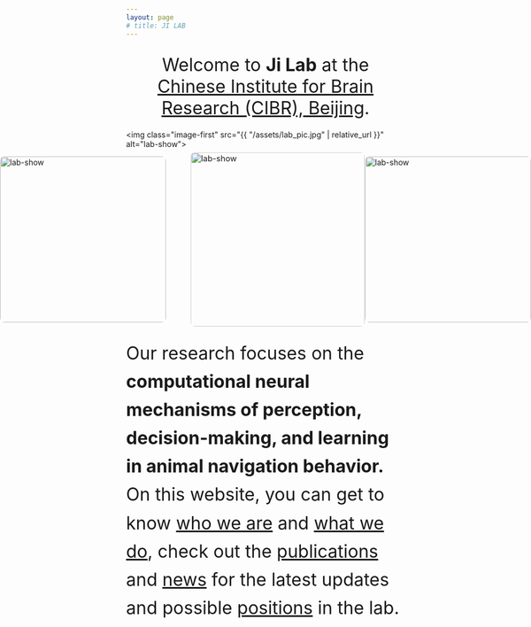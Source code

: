 ```yaml
---
layout: page
# title: JI LAB
---
```


<style>
  /* 减少页面两侧空白 */
  .wrapper {
    max-width: 1100px;
    padding-left: 20px;
    padding-right: 20px;
  }

  /* 第一张大图的样式 */
  .image-first {
    width: 800px;
    margin: 0 auto 30px;
    display: block;
    border-radius: 8px;
  }

  /* --- 新增：用于排列一行图片的 Flexbox 容器 --- */
  .image-row {
    display: flex;
    justify-content: center;
    align-items: center;
    gap: 30px;
    margin-bottom: 30px;
  }

  /* --- 新增：行内图片的样式 --- */
  .image-in-row {
    width: 300px;
    height: auto;
    border-radius: 8px;
    transition: all 0.3s ease-in-out; 
  }

  /* --- 新增：让中间的图片向上突出显示 --- */
  .image-row .image-in-row:nth-child(2) {
    transform: translateX(22px) scale(1.05); /* 向上移动20px并放大5% */
    /* box-shadow: 0 10px 20px rgba(0, 0, 0, 0.2); 添加阴影增加立体感 */
    /* z-index: 1; 确保它叠在其他图片之上 */
  }

  /* --- 新增：鼠标悬停在整行上时，让未悬停的图片变暗、缩小 --- */
  /* .image-row:hover .image-in-row:not(:hover) {
    opacity: 0.8;
    transform: scale(0.98);
  } */

  /* 第一段文字样式 */
  .text-first {
    font-size: 28px;
    text-align: center;
    margin-bottom: 20px;
  }

  /* 第二段文字样式 */
  .text-second {
    font-size: 18px;
    line-height: 1.6;
  }




</style>

<p class="text-first">
  <font size="6">Welcome to <strong>Ji Lab</strong> at the <a href="http://cibr.ac.cn/#/">Chinese Institute for Brain Research (CIBR), Beijing</a>.</font>
</p>

<!-- 第一张大图 -->
<img class="image-first" src="{{ "/assets/lab_pic.jpg" | relative_url }}" alt="lab-show">

<!-- 新增的图片行容器 -->
<div class="image-row">
  <img class="image-in-row" src="{{ "/assets/fluorescence.png" | relative_url }}" alt="lab-show">
  <img class="image-in-row" src="{{ "/assets/index_show1.png" | relative_url }}" alt="lab-show">
  <img class="image-in-row" src="{{ "/assets/topic2.png" | relative_url }}" alt="lab-show">
</div>



<!-- 第二段文字 -->
<p class="text-second">
  <font size="6">Our research focuses on the <strong>computational neural mechanisms of perception, decision-making, and learning in animal navigation behavior.</strong>  <br>On this website, you can get to know <a href="{{ '/people/' | relative_url }}">who we are</a> and <a href="{{ '/research/' | relative_url }}">what we do</a>, check out the <a href="{{ '/publications/' | relative_url }}">publications</a> and <a href="{{ '/news/' | relative_url }}">news</a> for the latest updates 
  <!--or explore useful <a href="{% link Resources.md %}">resources</a>, <a href="{% link Fun.md %}">fun stuff</a>, -->and possible <a href="{{ '/join/' | relative_url }}">positions</a> in the lab.</font>
</p>
 
<!-- The navigation ability of organisms is crucial to their survival needs such as foraging, finding mates, harm avoidance and shelter hunting. Through evolution and natural selection, many species (from bacteria to mammals) have gained the powerful ability to effectively navigate through complex and uncertain natural environments. Previous studies have found that the navigation behavior of different species often points to similar principles at the algorithmic level (e. g., the movement of bacteria and nematodes in heterogeneous environments can be explained by the random walk model). At the same time, different species also develop perceptual and decision-making mechanisms specific to their own environment through evolution or acquired learning. Understanding the navigation algorithm of organisms and its neural control mechanism, on the one hand, can reveal the neural principle of biological brain control navigation behavior, on the other hand, can provide a new idea for the development of artificial intelligence navigation control system. -->
